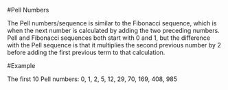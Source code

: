 #Pell Numbers

The Pell numbers/sequence is similar to the Fibonacci sequence, which is when the next number is calculated by adding the two preceding numbers. Pell and Fibonacci sequences both start with 0 and 1, but the difference with the Pell sequence is that it multiplies the second previous number by 2 before adding the first previous term to that calculation.

#Example

The first 10 Pell numbers:
0, 1, 2, 5, 12, 29, 70, 169, 408, 985